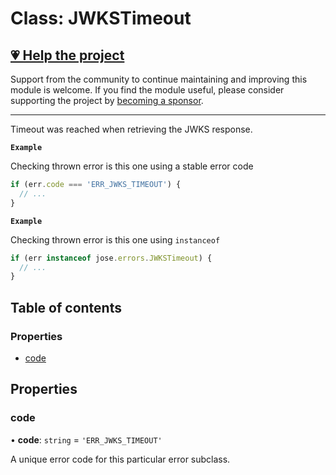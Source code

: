 # Class: JWKSTimeout

## [💗 Help the project](https://github.com/sponsors/panva)

Support from the community to continue maintaining and improving this module is welcome. If you find the module useful, please consider supporting the project by [becoming a sponsor](https://github.com/sponsors/panva).

---

Timeout was reached when retrieving the JWKS response.

**`Example`**

Checking thrown error is this one using a stable error code

```js
if (err.code === 'ERR_JWKS_TIMEOUT') {
  // ...
}
```

**`Example`**

Checking thrown error is this one using `instanceof`

```js
if (err instanceof jose.errors.JWKSTimeout) {
  // ...
}
```

## Table of contents

### Properties

- [code](util_errors.JWKSTimeout.md#code)

## Properties

### code

• **code**: `string` = `'ERR_JWKS_TIMEOUT'`

A unique error code for this particular error subclass.
